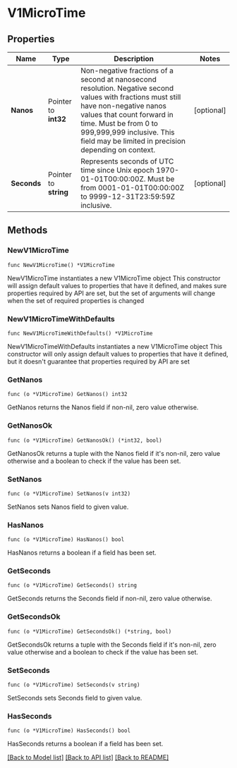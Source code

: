 # V1MicroTime

## Properties

Name | Type | Description | Notes
------------ | ------------- | ------------- | -------------
**Nanos** | Pointer to **int32** | Non-negative fractions of a second at nanosecond resolution. Negative second values with fractions must still have non-negative nanos values that count forward in time. Must be from 0 to 999,999,999 inclusive. This field may be limited in precision depending on context. | [optional] 
**Seconds** | Pointer to **string** | Represents seconds of UTC time since Unix epoch 1970-01-01T00:00:00Z. Must be from 0001-01-01T00:00:00Z to 9999-12-31T23:59:59Z inclusive. | [optional] 

## Methods

### NewV1MicroTime

`func NewV1MicroTime() *V1MicroTime`

NewV1MicroTime instantiates a new V1MicroTime object
This constructor will assign default values to properties that have it defined,
and makes sure properties required by API are set, but the set of arguments
will change when the set of required properties is changed

### NewV1MicroTimeWithDefaults

`func NewV1MicroTimeWithDefaults() *V1MicroTime`

NewV1MicroTimeWithDefaults instantiates a new V1MicroTime object
This constructor will only assign default values to properties that have it defined,
but it doesn't guarantee that properties required by API are set

### GetNanos

`func (o *V1MicroTime) GetNanos() int32`

GetNanos returns the Nanos field if non-nil, zero value otherwise.

### GetNanosOk

`func (o *V1MicroTime) GetNanosOk() (*int32, bool)`

GetNanosOk returns a tuple with the Nanos field if it's non-nil, zero value otherwise
and a boolean to check if the value has been set.

### SetNanos

`func (o *V1MicroTime) SetNanos(v int32)`

SetNanos sets Nanos field to given value.

### HasNanos

`func (o *V1MicroTime) HasNanos() bool`

HasNanos returns a boolean if a field has been set.

### GetSeconds

`func (o *V1MicroTime) GetSeconds() string`

GetSeconds returns the Seconds field if non-nil, zero value otherwise.

### GetSecondsOk

`func (o *V1MicroTime) GetSecondsOk() (*string, bool)`

GetSecondsOk returns a tuple with the Seconds field if it's non-nil, zero value otherwise
and a boolean to check if the value has been set.

### SetSeconds

`func (o *V1MicroTime) SetSeconds(v string)`

SetSeconds sets Seconds field to given value.

### HasSeconds

`func (o *V1MicroTime) HasSeconds() bool`

HasSeconds returns a boolean if a field has been set.


[[Back to Model list]](../README.md#documentation-for-models) [[Back to API list]](../README.md#documentation-for-api-endpoints) [[Back to README]](../README.md)


